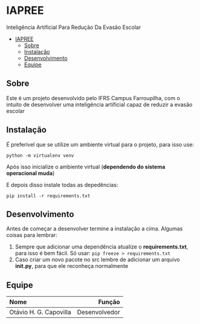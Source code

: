 # IAPREE

Inteligência Artificial Para Redução Da Evasão Escolar

- [IAPREE](#iapree)
	- [Sobre](#sobre)
	- [Instalação](#instalação)
	- [Desenvolvimento](#desenvolvimento)
	- [Equipe](#equipe)

## Sobre
Este é um projeto desenvolvido pelo IFRS Campus Farroupilha, com o intuito de desenvolver uma inteligência artificial capaz de reduzir a evasão escolar

## Instalação
É preferivel que se utilize um ambiente virtual para o projeto, para isso use: 

```
python -m virtualenv venv
```

Após isso inicialize o ambiente virtual (**dependendo do sistema operacional muda**)

E depois disso instale todas as depedências:
```
pip install -r requirements.txt
```

## Desenvolvimento
Antes de começar a desenvolver termine a instalação a cima.
Algumas coisas para lembrar:

1. Sempre que adicionar uma dependência atualize o **requirements.txt**, para isso é bem fácil. Só usar:
   ```pip freeze > requirements.txt```
2. Caso criar um novo pacote no src lembre de adicionar um arquivo **__init__.py**, para que ele reconheça normalmente

## Equipe

| Nome                   |        Função |
| :--------------------- | ------------: |
| Otávio H. G. Capovilla | Desenvolvedor |
<!-- COMPLETEM AQUI COM OS OUTROS NOMES E FUNÇÕES -->